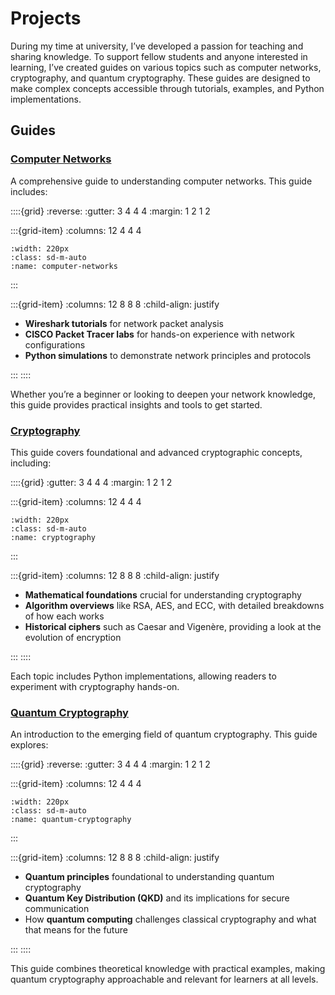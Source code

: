 # Projects

During my time at university, I’ve developed a passion for teaching and sharing knowledge. To support fellow students and anyone interested in learning, I’ve created guides on various topics such as computer networks, cryptography, and quantum cryptography. These guides are designed to make complex concepts accessible through tutorials, examples, and Python implementations.

## Guides

### [Computer Networks](https://breezy-codes.github.io/computer-networks-guide)

A comprehensive guide to understanding computer networks. This guide includes:

::::{grid}
:reverse:
:gutter: 3 4 4 4
:margin: 1 2 1 2

:::{grid-item}
:columns: 12 4 4 4

```{image} ../img/projects/comp-networks.png
:width: 220px
:class: sd-m-auto
:name: computer-networks
```

:::

:::{grid-item}
:columns: 12 8 8 8
:child-align: justify

- **Wireshark tutorials** for network packet analysis
- **CISCO Packet Tracer labs** for hands-on experience with network configurations
- **Python simulations** to demonstrate network principles and protocols

:::
::::

Whether you’re a beginner or looking to deepen your network knowledge, this guide provides practical insights and tools to get started.

### [Cryptography](https://breezy-codes.github.io/cryptography-guide)

This guide covers foundational and advanced cryptographic concepts, including:

::::{grid}
:gutter: 3 4 4 4
:margin: 1 2 1 2

:::{grid-item}
:columns: 12 4 4 4

```{image} ../img/projects/world-of-crypto.png
:width: 220px
:class: sd-m-auto
:name: cryptography
```

:::

:::{grid-item}
:columns: 12 8 8 8
:child-align: justify

- **Mathematical foundations** crucial for understanding cryptography
- **Algorithm overviews** like RSA, AES, and ECC, with detailed breakdowns of how each works
- **Historical ciphers** such as Caesar and Vigenère, providing a look at the evolution of encryption

:::
::::

Each topic includes Python implementations, allowing readers to experiment with cryptography hands-on.

### [Quantum Cryptography](https://breezy-codes.github.io/quantum-cryptography-guide)

An introduction to the emerging field of quantum cryptography. This guide explores:

::::{grid}
:reverse:
:gutter: 3 4 4 4
:margin: 1 2 1 2

:::{grid-item}
:columns: 12 4 4 4

```{image} ../img/projects/quantum-crypto.png
:width: 220px
:class: sd-m-auto
:name: quantum-cryptography
```

:::

:::{grid-item}
:columns: 12 8 8 8
:child-align: justify

- **Quantum principles** foundational to understanding quantum cryptography
- **Quantum Key Distribution (QKD)** and its implications for secure communication
- How **quantum computing** challenges classical cryptography and what that means for the future

:::
::::

This guide combines theoretical knowledge with practical examples, making quantum cryptography approachable and relevant for learners at all levels.
